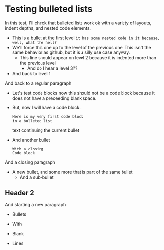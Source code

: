 # Testing bulleted lists

In this test, I'll check that bulleted lists work ok with a 
variety of layouts, indent depths, and nested code elements.

  * This is a bullet at the first level `it
    has some nested code in it because, well, what the hell?`
 * We'll force this one up to the level of the previous
   one. This isn't the same behavior as github, but it is 
   a silly use case anyway.
     * This line should appear on level 2 because it is
       indented more than the previous level
        * And do I hear a level 3??
  * And back to level 1

And back to a regular paragraph

  * Let's test code blocks now
         this should not be a code block because it does not have
         a preceeding blank space.
  * But, now I will have a code block.

        Here is my very first code block 
        in a bulleted list
  
    text continuing the current bullet
  * And another bullet
   
        With a closing
        Code block

And a closing paragraph

  * A new bullet,
and some more that is part of the same bullet
    * And a sub-bullet
## Header 2
And starting a new paragraph

  * Bullets
  
  * With 
  
  * Blank
  
  * Lines
    
    
        